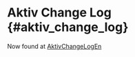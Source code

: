 # Aktiv Change Log {#aktiv_change_log}

Now found at [AktivChangeLogEn](AktivChangeLogEn "wikilink")
